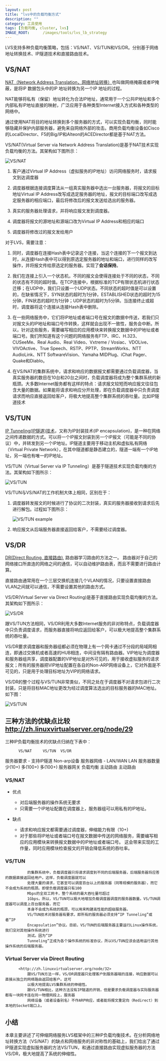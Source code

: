 ```yaml
---
layout: post
title: "lvs中的负载均衡方式"
description: ""
category: 工具使用
tags: [负载均衡, cluster, lvs]
IMAGE_ROOT:      /images/tools/lvs_lb_strategy
---
```




LVS支持多种负载均衡策略，包括：VS/NAT、VS/TUN和VS/DR。分别基于网络地址转换技术、IP隧道技术和直接路由技术。

	
## VS/NAT

[NAT（Network Address Translation，网络地址转换）](http://zh.wikipedia.org/wiki/%E7%BD%91%E7%BB%9C%E5%9C%B0%E5%9D%80%E8%BD%AC%E6%8D%A2)也叫做网络掩蔽或者IP掩蔽，是将IP 数据包头中的IP 地址转换为另一个IP 地址的过程。

NAT能够将私有（保留）地址转化为合法IP地址，通常用于一个公共IP地址和多个内部私有IP地址直接的映射，广泛应用于各种类型Internet接入方式和各种类型的网络中。

通过使用NAT将目的地址转换到多个服务器的方式，可以实现负载均衡，同时能够隐藏并保护内部服务器，避免来自网络外部的攻击。商用负载均衡设备如Cisco的LocalDirector、F5的Big/IP和Alteon的ACEDirector都是基于NAT方法。

VS/NAT(Virtual Server via Network Address Translation)是基于NAT技术实现负载均衡的方法。其架构如下图所示：

![VS/NAT]({{page.IMAGE_ROOT}}/vs-nat.jpg)

1. 客户通过Virtual IP Address（虚拟服务的IP地址）访问网络服务时，请求报文到达调度器
2. 调度器根据连接调度算法从一组真实服务器中选出一台服务器，将报文的目标地址Virtual IP Address改写成选定服务器的地址，报文的目标端口改写成选定服务器的相应端口，最后将修改后的报文发送给选出的服务器。
   
3. 真实的服务器处理请求，并将响应报文发到调度器。
4. 调度器将报文的源地址和源端口改为Virtual IP Address和相应的端口
5. 调度器将修改过的报文发给用户

对于LVS，需要注意：

1. 同时，调度器在连接Hash表中记录这个连接，当这个连接的下一个报文到达时，从连接Hash表中可以得到原选定服务器的地址和端口，进行同样的改写操作，并将报文传给原选定的服务器。实现了**会话保持**。
2. 我们在连接上引入一个状态机，不同的报文会使得连接处于不同的状态，不同的状态有不同的超时值。在TCP连接中，根据标准的TCP有限状态机进行状态迁移；在UDP中，我们只设置一个UDP状态。不同状态的超时值是可以设置的，在缺省情况下，SYN状态的超时为1分钟，ESTABLISHED状态的超时为15分钟，FIN状态的超时为1分钟；UDP状态的超时为5分钟。当连接终止或超时，调度器将这个连接从连接Hash表中删除。
3. 在一些网络服务中，它们将IP地址或者端口号在报文的数据中传送，若我们只对报文头的IP地址和端口号作转换，这样就会出现不一致性，服务会中断。所以，针对这些服务，需要编写相应的应用模块来转换报文数据中的IP地址或者端口号。我们所知道有这个问题的网络服务有FTP、IRC、H.323、CUSeeMe、Real Audio、Real Video、Vxtreme / Vosiac、VDOLive、VIVOActive、True Speech、RSTP、PPTP、StreamWorks、NTT AudioLink、NTT SoftwareVision、Yamaha MIDPlug、iChat Pager、Quake和Diablo。


4. 在VS/NAT的集群系统中，请求和响应的数据报文都需要通过负载调度器，当真实服务器的数目在10台和20台之间时，负载调度器将成为整个集群系统的新瓶颈。大多数Internet服务都有这样的特点：请求报文较短而响应报文往往包含大量的数据。如果能将请求和响应分开处理，即在负载调度器中只负责调度请求而响应直接返回给客户，将极大地提高整个集群系统的吞吐量。比如IP隧道技术


## VS/TUN

[IP Tunneling(IP隧道)技术](http://baike.baidu.cn/view/467497.htm)，又称为IP封装技术(IP encapsulation)，是一种在网络之间传递数据的方式。可以将一个IP报文封装到另一个IP报文（可能是不同的协议）中，并转发到另一个IP地址。IP隧道主要用于移动主机和虚拟私有网络（Virtual Private Network），在其中隧道都是静态建立的，隧道一端有一个IP地址，另一端也有唯一的IP地址。


VS/TUN（Virtual Server via IP Tunneling）是基于隧道技术实现负载均衡的方法。其架构如下图所示：

![VS/TUN]({{page.IMAGE_ROOT}}/vs-tun.jpg)

VS/TUN与VS/NAT的工作机制大体上相同，区别在于：

1. 调度器转发报文的时候进行了协议的二次封装，真实的服务器接收到请求后先进行解包。过程如下图所示：

   ![VS/TUN example]({{page.IMAGE_ROOT}}/vs-tun-flow.jpg)
   
2. 响应报文从后端服务器直接返回给客户，不需要经过调度器。


## VS/DR

[DR(Direct Routing, 直接路由)](http://baike.baidu.cn/view/3089936.htm), 路由器学习路由的方法之一。
路由器对于自己的网络接口所直连的网络之间的通信，可以自动维护路由表，而且不需要进行路由计算。

直接路由通常用在一个三层交换机连接几个VLAN的情况，只要设置直接路由VLAN之间就可以通信，不需要设置其他的路由方式。

VS/DR(Virtual Server via Direct Routing)是基于直接路由实现负载均衡的方法。其架构如下图所示：

![VS/DR]({{page.IMAGE_ROOT}}/vs-dr.jpg)


跟VS/TUN方法相同，VS/DR利用大多数Internet服务的非对称特点，负载调度器中只负责调度请求，而服务器直接将响应返回给客户，可以极大地提高整个集群系统的吞吐量。

VS/DR要求调度器和服务器组都必须在物理上有一个网卡通过不分段的局域网相连，即通过交换机或者高速的HUB相连，中间没有隔有路由器。VIP地址为调度器和服务器组共享，调度器配置的VIP地址是对外可见的，用于接收虚拟服务的请求报文；所有的服务器把VIP地址配置在各自的Non-ARP网络设备上，它对外面是不可见的，只是用于处理目标地址为VIP的网络请求。


VS/DR的整个过程与VS/TUN非常类似，不同之处在于调度器不对请求包进行二次封装，只是将目标MAC地址更改为经过调度算法选出的目标服务器的MAC地址。如下图：

![VS/TUN]({{page.IMAGE_ROOT}}/vs-dr-flow.jpg)


## 三种方法的优缺点比较 <http://zh.linuxvirtualserver.org/node/29>
          
三种IP负载均衡技术的优缺点归纳在下表中：
          
       
          VS/NAT	 VS/TUN	 VS/DR
服务器要求	   -	 支持IP隧道	 Non-arp设备
服务器网络	  - 	 LAN/WAN	 LAN
服务器数量	 少(10+)	 多(100+)  多(100+)
服务器网关   负载均衡  主动路由  主动路由


### VS/NAT

- 优点
  
  + 对后端服务器的操作系统无要求
  + 只需要一个IP地址配置在调度器上，服务器组可以用私有的IP地址。

- 缺点
  
  + 请求和响应报文都需要通过调度器，伸缩能力有限（10+)
  + 对于那些将IP地址或者端口号在报文数据中传送的网络服务，需要编写相应的应用模块来转换报文数据中的IP地址或者端口号。
    这会带来实现的工作量，同时应用模块检查报文的开销会降低系统的吞吐率。
              
### VS/TUN


              的集群系统中，负载调度器只将请求调度到不同的后端服务器，后端服务器将应答的数据直接返回给用户。这样，负载调度器就可以
              处理大量的请求，它甚至可以调度百台以上的服务器（同等规模的服务器），而它不会成为系统的瓶颈。即使负载调度器只有100
              Mbps的全双工网卡，整个系统的最大吞吐量可超过
              1Gbps。所以，VS/TUN可以极大地增加负载调度器调度的服务器数量。VS/TUN调度器可以调度上百台服务器，而它
              本身不会成为系统的瓶颈，可以用来构建高性能的超级服务器。
              VS/TUN技术对服务器有要求，即所有的服务器必须支持“IP Tunneling”或者“IP
              Encapsulation”协议。目前，VS/TUN的后端服务器主要运行Linux操作系统，我们没对其他操作系统进行
              测试。因为“IP
              Tunneling”正成为各个操作系统的标准协议，所以VS/TUN应该会适用运行其他操作系统的后端服务器。
              
### Virtual Server via Direct Routing
          <http://zh.linuxvirtualserver.org/node/32>
              跟VS/TUN方法一样，VS/DR调度器只处理客户到服务器端的连接，响应数据可以直接从独立的网络路由返回给客户。这可
              以极大地提高LVS集群系统的伸缩性。
              跟VS/TUN相比，这种方法没有IP隧道的开销，但是要求负载调度器与实际服务器都有一块网卡连在同一物理网段上，服务器
              网络设备（或者设备别名）不作ARP响应，或者能将报文重定向（Redirect）到本地的Socket端口上。
              
## 小结
本章主要讲述了可伸缩网络服务LVS框架中的三种IP负载均衡技术。在分析网络地址转换方法（VS/NAT）的缺点和网络服务的非对称性的基础上，我们给出了通过IP隧道实现虚拟服务器的方法VS/TUN，和通过直接路由实现虚拟服务器的方法VS/DR，极大地提高了系统的伸缩性。